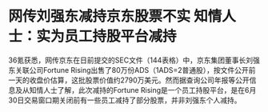 

# 网传刘强东减持京东股票不实 知情人士：实为员工持股平台减持

36氪获悉，网传京东在日前提交的SEC文件（144表格）中，京东集团董事长刘强东关联公司Fortune
Rising出售了80万份ADS（1ADS=2普通股），按文件公开前一天的收盘价估算，这批股票价值约2790万美元。然而据查询公司年报等公开信息及从知情人士了解，此次减持的Fortune
Rising是一个员工持股平台，是在6月30日交易窗口期关闭前有一些员工减持了部分股票，并非刘强东个人减持。

